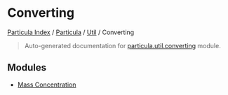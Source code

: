 # Converting

[Particula Index](../../../README.md#particula-index) / [Particula](../../index.md#particula) / [Util](../index.md#util) / Converting

> Auto-generated documentation for [particula.util.converting](../../../../../particula/util/converting/__init__.py) module.

## Modules

- [Mass Concentration](./mass_concentration.md)
